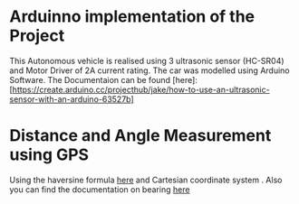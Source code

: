 # Arduinno implementation of the Project
This Autonomous vehicle is realised using 3 ultrasonic sensor (HC-SR04) and Motor Driver of 2A current rating. The car was modelled using Arduino Software. The Documentaion can be found [here]:[https://create.arduino.cc/projecthub/jake/how-to-use-an-ultrasonic-sensor-with-an-arduino-63527b] 
# Distance and Angle Measurement using GPS
Using the haversine formula [here](https://www.movable-type.co.uk/scripts/latlong.html) and Cartesian coordinate system . Also you can find the documentation on bearing [here](https://www.igismap.com/formula-to-find-bearing-or-heading-angle-between-two-points-latitude-longitude/)
